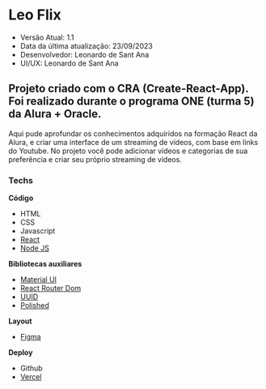 # Leo Flix

 * Versão Atual: 1.1
 * Data da última atualização:  23/09/2023
 * Desenvolvedor: Leonardo de Sant Ana
 * UI/UX: Leonardo de Sant Ana

## Projeto criado com o CRA (Create-React-App). Foi realizado durante o programa ONE (turma 5) da Alura + Oracle.

Aqui pude aprofundar os conhecimentos adquiridos na formação React da Alura, e criar uma interface de um streaming de vídeos, com base em links do Youtube.
No projeto você pode adicionar vídeos e categorias de sua preferência e criar seu próprio streaming de vídeos.


### Techs

**Código**

* HTML
* CSS
* Javascript
* [React](https://react.dev)
* [Node JS](https://nodejs.org)

**Bibliotecas auxiliares**

* [Material UI](https://mui.com)
* [React Router Dom](https://reactrouter.com/en/main)
* [UUID](https://www.npmjs.com/package/uuid)
* [Polished](https://polished.js.org/docs/)
 
**Layout**

* [Figma](https://www.figma.com/file/kg8jj2HgSDV9efuhoDtta5/AluraFlix-PT?node-id=1%3A432&mode=dev)

**Deploy**

* Github
* [Vercel](https://vercel.com)